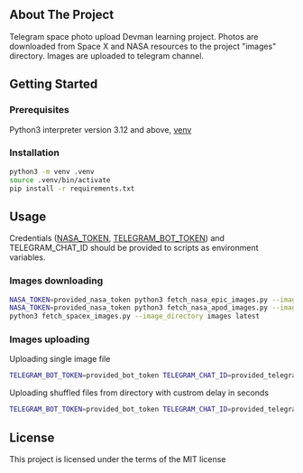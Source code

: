 ## About The Project

Telegram space photo upload Devman learning project. Photos are downloaded from Space X and NASA resources to the project "images" directory. Images are uploaded to
telegram channel.

## Getting Started

### Prerequisites
Python3 interpreter version 3.12 and above, [venv](https://docs.python.org/3/library/venv.html)

### Installation
```sh
python3 -m venv .venv
source .venv/bin/activate
pip install -r requirements.txt
```

## Usage
Credentials ([NASA_TOKEN](https://api.nasa.gov/), [TELEGRAM_BOT_TOKEN](https://core.telegram.org/bots/tutorial#obtain-your-bot-token)) and TELEGRAM_CHAT_ID should be provided to scripts as environment variables.

### Images downloading
```sh
NASA_TOKEN=provided_nasa_token python3 fetch_nasa_epic_images.py --image_directory images
NASA_TOKEN=provided_nasa_token python3 fetch_nasa_apod_images.py --image_directory images --image_count 5
python3 fetch_spacex_images.py --image_directory images latest
```

### Images uploading
Uploading single image file
```sh
TELEGRAM_BOT_TOKEN=provided_bot_token TELEGRAM_CHAT_ID=provided_telegram_chat_id python3 upload_images_to_telegram.py --image_file path_to_file
```

Uploading shuffled files from directory with custrom delay in seconds
```sh
TELEGRAM_BOT_TOKEN=provided_bot_token TELEGRAM_CHAT_ID=provided_telegram_chat_id python3 upload_images_to_telegram.py --delay 5000 --image_directory images
```

## License
This project is licensed under the terms of the MIT license

